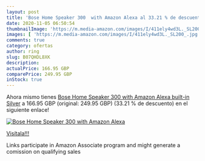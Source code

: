 ```yaml
---
layout: post
title: 'Bose Home Speaker 300  with Amazon Alexa al 33.21 % de descuento'
date: 2020-11-05 06:50:54
thumbnailImage: 'https://m.media-amazon.com/images/I/411ely4wd3L._SL200_.jpg'
images: [ 'https://m.media-amazon.com/images/I/411ely4wd3L._SL200_.jpg' ]
comments: true
category: ofertas
author: ring
slug: B07QHDL8XK
description:
actualPrice: 166.95 GBP
comparePrice: 249.95 GBP
inStock: true
---
```


Ahora mismo tienes [Bose Home Speaker 300  with Amazon Alexa built-in  Silver](https://www.amazon.co.uk/dp/B07QHDL8XK/?tag=tolees0a-21) a 166.95 GBP (original: 249.95 GBP) (33.21 %  de descuento) en el siguiente enlace!

[![Bose Home Speaker 300  with Amazon Alexa](https://m.media-amazon.com/images/I/411ely4wd3L._SL200_.jpg)](https://www.amazon.co.uk/dp/B07QHDL8XK/?tag=tolees0a-21)

[Visítala!!!](https://www.amazon.co.uk/dp/B07QHDL8XK/?tag=tolees0a-21)

Links participate in Amazon Associate program and might generate a comission on qualifying sales
